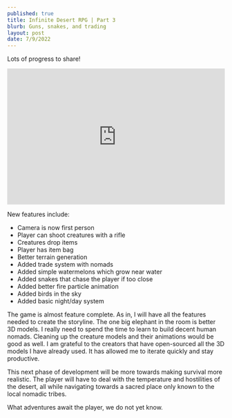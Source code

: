 ```yaml
---
published: true
title: Infinite Desert RPG | Part 3
blurb: Guns, snakes, and trading
layout: post
date: 7/9/2022
---
```


Lots of progress to share!

<iframe width="560" height="315" src="https://www.youtube.com/embed/iyC_ljDBC1I" title="YouTube video player" frameborder="0" allow="accelerometer; autoplay; clipboard-write; encrypted-media; gyroscope; picture-in-picture" allowfullscreen style="max-width: 100%;"></iframe>

New features include:

- Camera is now first person
- Player can shoot creatures with a rifle
- Creatures drop items
- Player has item bag
- Better terrain generation
- Added trade system with nomads
- Added simple watermelons which grow near water
- Added snakes that chase the player if too close
- Added better fire particle animation
- Added birds in the sky
- Added basic night/day system

The game is almost feature complete. As in, I will have all the features needed to create the storyline. The one big elephant in the room is better 3D models. I really need to spend the time to learn to build decent human nomads. Cleaning up the creature models and their animations would be good as well. I am grateful to the creators that have open-sourced all the 3D models I have already used. It has allowed me to iterate quickly and stay productive.

This next phase of development will be more towards making survival more realistic. The player will have to deal with the temperature and hostilities of the desert, all while navigating towards a sacred place only known to the local nomadic tribes.

What adventures await the player, we do not yet know.